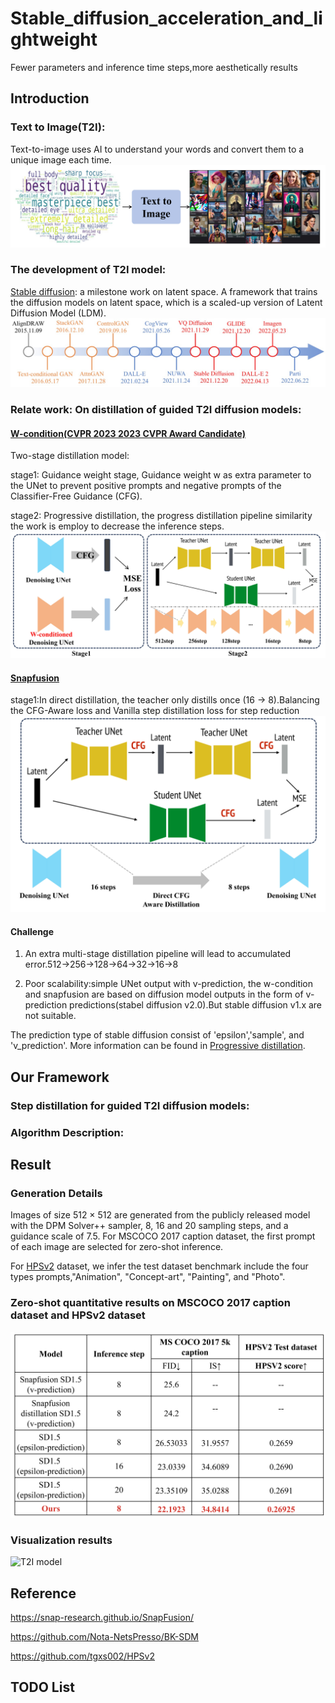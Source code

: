 # Stable_diffusion_acceleration_and_lightweight
Fewer parameters and inference time steps,more aesthetically results

## Introduction

### Text to Image(T2I):
Text-to-image uses AI to understand your words and convert them to a unique image each time.
![introduction](asset/fig1.jpg)

### The development of T2I model:
<a href='https://github.com/CompVis/stable-diffusion'>Stable diffusion</a>: a milestone work on latent space. A framework that trains the diffusion models on latent space, which is a scaled-up version
of Latent Diffusion Model (LDM).
![T2I model](asset/fig2.jpg)

### Relate work: On distillation of guided T2I diffusion models:

#### <a href='https://arxiv.org/abs/2210.03142'>W-condition(CVPR 2023 2023 CVPR Award Candidate)</a>

Two-stage distillation model:

stage1: Guidance weight stage, Guidance weight w as extra parameter to the UNet to prevent positive prompts and negative prompts of the Classifier-Free Guidance (CFG).

stage2: Progressive distillation, the progress distillation pipeline similarity the work is employ to decrease the inference steps.
![T2I model](asset/w-condition.jpg)

#### <a href='https://arxiv.org/abs/2306.00980'>Snapfusion</a>

stage1:In direct distillation, the teacher only distills 
once (16 → 8).Balancing the CFG-Aware loss and Vanilla step distillation loss for step reduction
![T2I model](asset/snapfusion.jpg)

#### Challenge

1. An extra multi-stage distillation pipeline will lead to accumulated error.512→256→128→64→32→16→8
   
2. Poor scalability:simple UNet output with v-prediction, the w-condition and snapfusion are based on diffusion model outputs in the form of v-prediction predictions(stabel diffusion v2.0).But stable diffusion v1.x are not suitable.

The prediction type of stable diffusion consist of 'epsilon','sample', and 'v_prediction'. More information can be found in <a href='https://arxiv.org/pdf/2010.02502.pdf'>Progressive distillation</a>.

## Our Framework

### Step distillation for guided T2I diffusion models:

### Algorithm Description:

## Result
### Generation Details
Images of size 512 × 512 are generated from the publicly released model with the DPM Solver++ sampler, 8, 16 and 20 sampling steps, and
a guidance scale of 7.5.
For MSCOCO 2017 caption dataset, the first prompt of each image are selected for zero-shot inference. 

For <a href='https://github.com/tgxs002/HPSv2'>HPSv2</a> dataset, we infer the test dataset benchmark include the four types prompts,"Animation", "Concept-art", "Painting", and "Photo".

### Zero-shot quantitative results on MSCOCO 2017 caption dataset and HPSv2 dataset
![T2I model](asset/fid_is_hpsv2.jpg)
### Visualization results
![T2I model](asset/result.jpg)
## Reference
https://snap-research.github.io/SnapFusion/

https://github.com/Nota-NetsPresso/BK-SDM

https://github.com/tgxs002/HPSv2

## TODO List
